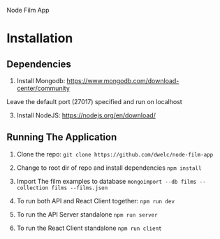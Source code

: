 Node Film App

# Installation

## Dependencies
1. Install Mongodb:
https://www.mongodb.com/download-center/community

Leave the default port (27017) specified and run on localhost

3. Install NodeJS:
https://nodejs.org/en/download/

## Running The Application

1. Clone the repo:
`git clone https://github.com/dwelc/node-film-app`

2. Change to root dir of repo and install dependencies
`npm install`

3. Import The film examples to database
`mongoimport --db films --collection films --films.json`

4. To run both API and React Client together:
`npm run dev`

5. To run the API Server standalone
`npm run server`

6. To run the React Client standalone
`npm run client`
